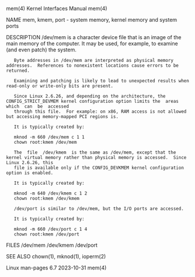 mem(4)								   Kernel Interfaces Manual								mem(4)

NAME
       mem, kmem, port - system memory, kernel memory and system ports

DESCRIPTION
       /dev/mem	 is a character device file that is an image of the main memory of the computer.  It may be used, for example, to examine (and even patch) the
       system.

       Byte addresses in /dev/mem are interpreted as physical memory addresses.	 References to nonexistent locations cause errors to be returned.

       Examining and patching is likely to lead to unexpected results when read-only or write-only bits are present.

       Since Linux 2.6.26, and depending on the architecture, the CONFIG_STRICT_DEVMEM kernel configuration option limits the  areas  which  can  be  accessed
       through this file.  For example: on x86, RAM access is not allowed but accessing memory-mapped PCI regions is.

       It is typically created by:

	   mknod -m 660 /dev/mem c 1 1
	   chown root:kmem /dev/mem

       The  file  /dev/kmem  is the same as /dev/mem, except that the kernel virtual memory rather than physical memory is accessed.  Since Linux 2.6.26, this
       file is available only if the CONFIG_DEVKMEM kernel configuration option is enabled.

       It is typically created by:

	   mknod -m 640 /dev/kmem c 1 2
	   chown root:kmem /dev/kmem

       /dev/port is similar to /dev/mem, but the I/O ports are accessed.

       It is typically created by:

	   mknod -m 660 /dev/port c 1 4
	   chown root:kmem /dev/port

FILES
       /dev/mem
       /dev/kmem
       /dev/port

SEE ALSO
       chown(1), mknod(1), ioperm(2)

Linux man-pages 6.7							  2023-10-31									mem(4)
